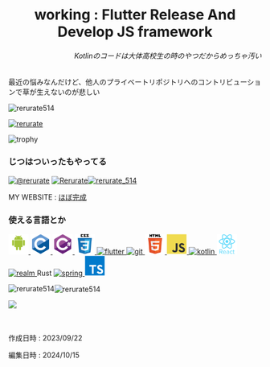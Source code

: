 <h1 align="center">working : Flutter Release And Develop JS framework</h1>
<h6 align="right">Kotlinのコードは大体高校生の時のやつだからめっちゃ汚い</h6>
最近の悩みなんだけど、他人のプライベートリポジトリへのコントリビューションで草が生えないのが悲しい

<p align="left"> <img src="https://komarev.com/ghpvc/?username=rerurate514&label=Profile%20views&color=0e75b6&style=flat" alt="rerurate514" /> </p>

<p align="left"> <a href="https://twitter.com/rerurate" target="blank"><img src="https://img.shields.io/twitter/follow/rerurate?logo=twitter&style=for-the-badge" alt="rerurate" /></a> </p>

![trophy](https://github-profile-trophy.vercel.app/?username=Rerurate514&rank=-?)

<h3 align="left">じつはついったもやってる</h3>
<p align="left"><a href="https://twitter.com/rerurate" target="blank"><img align="center" src="https://raw.githubusercontent.com/rahuldkjain/github-profile-readme-generator/master/src/images/icons/Social/twitter.svg" alt="@rerurate" height="30" width="40" /></a>
<a href="https://steamcommunity.com/profiles/76561199067862301" target="blank"><img align="center" src="https://store.akamai.steamstatic.com/public/shared/images/header/logo_steam.svg?t=962016" alt="Rerurate" height="30" width="40" /></a><a href="https://discord.gg/rerurate_514" target="blank"><img align="center" src="https://raw.githubusercontent.com/rahuldkjain/github-profile-readme-generator/master/src/images/icons/Social/discord.svg" alt="rerurate_514" height="30" width="40" /></a>
</p>

MY WEBSITE : <a href="https://rerurate514.github.io/portfolirate/"> ほぼ完成 </a>

<h3 align="left">使える言語とか</h3>
<p align="left"> <a href="https://developer.android.com" target="_blank" rel="noreferrer"> <img src="https://raw.githubusercontent.com/devicons/devicon/master/icons/android/android-original-wordmark.svg" alt="android" width="40" height="40"/> </a> <a href="https://www.cprogramming.com/" target="_blank" rel="noreferrer"> <img src="https://raw.githubusercontent.com/devicons/devicon/master/icons/c/c-original.svg" alt="c" width="40" height="40"/> </a><a href="https://www.w3schools.com/cs/" target="_blank" rel="noreferrer"> <img src="https://raw.githubusercontent.com/devicons/devicon/master/icons/csharp/csharp-original.svg" alt="csharp" width="40" height="40"/> </a> <a href="https://www.w3schools.com/css/" target="_blank" rel="noreferrer"> <img src="https://raw.githubusercontent.com/devicons/devicon/master/icons/css3/css3-original-wordmark.svg" alt="css3" width="40" height="40"/> </a> <a href="https://flutter.dev" target="_blank" rel="noreferrer"> <img src="https://www.vectorlogo.zone/logos/flutterio/flutterio-icon.svg" alt="flutter" width="40" height="40"/> </a> <a href="https://git-scm.com/" target="_blank" rel="noreferrer"> <img src="https://www.vectorlogo.zone/logos/git-scm/git-scm-icon.svg" alt="git" width="40" height="40"/> </a> <a href="https://www.w3.org/html/" target="_blank" rel="noreferrer"> <img src="https://raw.githubusercontent.com/devicons/devicon/master/icons/html5/html5-original-wordmark.svg" alt="html5" width="40" height="40"/> </a> <a href="https://developer.mozilla.org/en-US/docs/Web/JavaScript" target="_blank" rel="noreferrer"> <img src="https://raw.githubusercontent.com/devicons/devicon/master/icons/javascript/javascript-original.svg" alt="javascript" width="40" height="40"/> </a> <a href="https://kotlinlang.org" target="_blank" rel="noreferrer"> <img src="https://www.vectorlogo.zone/logos/kotlinlang/kotlinlang-icon.svg" alt="kotlin" width="40" height="40"/> </a> <a href="https://reactjs.org/" target="_blank" rel="noreferrer"> <img src="https://raw.githubusercontent.com/devicons/devicon/master/icons/react/react-original-wordmark.svg" alt="react" width="40" height="40"/> </a> <a href="https://realm.io/" target="_blank" rel="noreferrer"> <img src="https://raw.githubusercontent.com/bestofjs/bestofjs-webui/8665e8c267a0215f3159df28b33c365198101df5/public/logos/realm.svg" alt="realm" width="40" height="40"/> </a> Rust <a href="https://spring.io/" target="_blank" rel="noreferrer"> <img src="https://www.vectorlogo.zone/logos/springio/springio-icon.svg" alt="spring" width="40" height="40"/> </a> <a href="https://www.typescriptlang.org/" target="_blank" rel="noreferrer"> <img src="https://raw.githubusercontent.com/devicons/devicon/master/icons/typescript/typescript-original.svg" alt="typescript" width="40" height="40"/> </a> </p>


<p align="left">
  <img align="left" src="https://github-readme-stats.vercel.app/api/top-langs?username=rerurate514&theme=onedark&show_icons=true&locale=en&layout=compact" alt="rerurate514"/> 
  <img align="center" src="https://github-readme-stats.vercel.app/api?username=rerurate514&theme=onedark&show_icons=true&locale=en" alt="rerurate514" />
</p>

![](https://raw.githubusercontent.com/Rerurate514/Rerurate514/output/github-contribution-grid-snake.svg)

<br>
<p>作成日時 : 2023/09/22</p>
<p>編集日時 : 2024/10/15</p>
